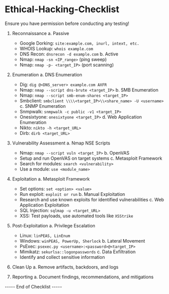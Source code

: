 # Ethical-Hacking-Checklist

Ensure you have permission before conducting any testing!

1. Reconnaissance
   a. Passive
      - Google Dorking: `site:example.com, inurl, intext, etc.`
      - WHOIS Lookup: `whois example.com`
      - DNS Recon: `dnsrecon -d example.com`
   b. Active
      - Nmap: `nmap -sn <IP_range>` (ping sweep)
      - Nmap: `nmap -p- <target_IP>` (port scanning)

2. Enumeration
   a. DNS Enumeration
      - Dig: `dig @<DNS_server> example.com AXFR`
      - Nmap: `nmap --script dns-brute <target_IP>`
   b. SMB Enumeration
      - Nmap: `nmap --script smb-enum-shares <target_IP>`
      - Smbclient: `smbclient \\\\<target_IP>\\<share_name> -U <username>`
   c. SNMP Enumeration
      - Snmpwalk: `snmpwalk -c public -v1 <target_IP>`
      - Onesixtyone: `onesixtyone <target_IP>`
   d. Web Application Enumeration
      - Nikto: `nikto -h <target_URL>`
      - Dirb: `dirb <target_URL>`

3. Vulnerability Assessment
   a. Nmap NSE Scripts
      - Nmap: `nmap --script vuln <target_IP>`
   b. OpenVAS
      - Setup and run OpenVAS on target systems
   c. Metasploit Framework
      - Search for modules: `search <vulnerability>`
      - Use a module: `use <module_name>`

4. Exploitation
   a. Metasploit Framework
      - Set options: `set <option> <value>`
      - Run exploit: `exploit or run`
   b. Manual Exploitation
      - Research and use known exploits for identified vulnerabilities
   c. Web Application Exploitation
      - SQL Injection: `sqlmap -u <target_URL>`
      - XSS: Test payloads, use automated tools like `XSStrike`

5. Post-Exploitation
   a. Privilege Escalation
      - Linux: `linPEAS, LinEnum`
      - Windows: `winPEAS, PowerUp, Sherlock`
   b. Lateral Movement
      - PsExec: `psexec.py <username>:<password>@<target_IP>`
      - Mimikatz: `sekurlsa::logonpasswords`
   c. Data Exfiltration
      - Identify and collect sensitive information

6. Clean Up
   a. Remove artifacts, backdoors, and logs

7. Reporting
   a. Document findings, recommendations, and mitigations

----- End of Checklist -----
